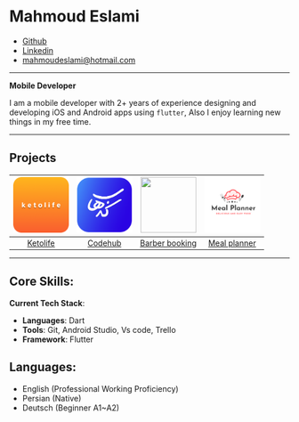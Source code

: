 
# Mahmoud Eslami
* [Github](https://github.com/mahmoud-eslami)
* [Linkedin](https://www.linkedin.com/in/mahmoud-eslami/)
* mahmoudeslami@hotmail.com

---

**Mobile Developer**

I am a mobile developer with 2+ years of experience designing and developing iOS and Android apps using `flutter`, Also I enjoy learning new things in my free time.

---

## Projects

| <img src="https://raw.githubusercontent.com/mahmoud-eslami/resume/main/images/ketolife/ketoIcon.png" width="100" height="100"> | <img src="https://raw.githubusercontent.com/codehub-ir/codehub-mobile/main/assets/images/logo.png" width="100" height="100"> | <img src="https://raw.githubusercontent.com/mahmoud-eslami/barber_booking/master/screen_shots/MOCKUP-1.png" width="100" height="100"> | <img src="https://raw.githubusercontent.com/mahmoud-eslami/resume/main/images/meal%20planner/logo.png" width="100" height="100"> |
| :-: | :-: | :-: | :-: |
| [Ketolife](https://github.com/mahmoud-eslami/resume/blob/main/sub-readme/ketolife.md) | [Codehub](https://github.com/codehub-ir/codehub-mobile) | [Barber booking](https://github.com/mahmoud-eslami/barber_booking) | [Meal planner](https://github.com/mahmoud-eslami/resume/blob/main/sub-readme/meal-planner.md) |

---

## Core Skills:

<!-- **Knowledge**:
* Software engineering standards
* Programming paradigms
* Design principles and design patterns
* Software testing and TDD
* Development methodologies and frameworks
* User Interface and User Experience principles
 -->

**Current Tech Stack**:
* **Languages**: Dart
* **Tools**: Git, Android Studio, Vs code, Trello
* **Framework**: Flutter

<!-- **Soft Skills**:
* Fast Learning
* Creativity
* Problem-Solving
* Leadership
* Adaptability
* Abstract thinking -->

## Languages:
* English (Professional Working Proficiency)
* Persian (Native)
* Deutsch (Beginner A1~A2)

